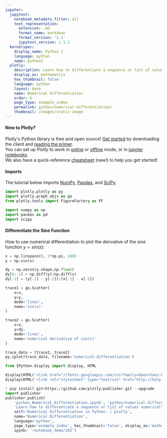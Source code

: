 ```yaml
---
jupyter:
  jupytext:
    notebook_metadata_filter: all
    text_representation:
      extension: .md
      format_name: markdown
      format_version: '1.1'
      jupytext_version: 1.1.1
  kernelspec:
    display_name: Python 2
    language: python
    name: python2
  plotly:
    description: Learn how to differentiate a sequence or list of values numerically
    display_as: mathematics
    has_thumbnail: false
    language: python
    layout: base
    name: Numerical Differentiation
    order: 6
    page_type: example_index
    permalink: python/numerical-differentiation/
    thumbnail: /images/static-image
---
```


#### New to Plotly?
Plotly's Python library is free and open source! [Get started](https://plot.ly/python/getting-started/) by downloading the client and [reading the primer](https://plot.ly/python/getting-started/).
<br>You can set up Plotly to work in [online](https://plot.ly/python/getting-started/#initialization-for-online-plotting) or [offline](https://plot.ly/python/getting-started/#initialization-for-offline-plotting) mode, or in [jupyter notebooks](https://plot.ly/python/getting-started/#start-plotting-online).
<br>We also have a quick-reference [cheatsheet](https://images.plot.ly/plotly-documentation/images/python_cheat_sheet.pdf) (new!) to help you get started!


#### Imports
The tutorial below imports [NumPy](http://www.numpy.org/), [Pandas](https://plot.ly/pandas/intro-to-pandas-tutorial/), and [SciPy](https://www.scipy.org/).

```python
import plotly.plotly as py
import plotly.graph_objs as go
from plotly.tools import FigureFactory as FF

import numpy as np
import pandas as pd
import scipy
```

#### Differentiate the Sine Function
How to use numerical differentiation to plot the derivative of the sine function $y = sin(x)$:

```python
x = np.linspace(0, 2*np.pi, 100)
y = np.sin(x)

dy = np.zeros(y.shape,np.float)
dy[0:-1] = np.diff(y)/np.diff(x)
dy[-1] = (y[-1] - y[-2])/(x[-1] - x[-2])

trace1 = go.Scatter(
    x=x,
    y=y,
    mode='lines',
    name='sin(x)'
)

trace2 = go.Scatter(
    x=x,
    y=dy,
    mode='lines',
    name='numerical derivative of sin(x)'
)

trace_data = [trace1, trace2]
py.iplot(trace_data, filename='numerical-differentiation')
```

```python
from IPython.display import display, HTML

display(HTML('<link href="//fonts.googleapis.com/css?family=Open+Sans:600,400,300,200|Inconsolata|Ubuntu+Mono:400,700" rel="stylesheet" type="text/css" />'))
display(HTML('<link rel="stylesheet" type="text/css" href="http://help.plot.ly/documentation/all_static/css/ipython-notebook-custom.css">'))

! pip install git+https://github.com/plotly/publisher.git --upgrade
import publisher
publisher.publish(
    'python_Numerical_Differentiation.ipynb', 'python/numerical-differentiation/', 'Numerical Differentiation | plotly',
    'Learn how to differentiate a sequence or list of values numerically',
    self='Numerical Differentiation in Python. | plotly',
    name='Numerical Differentiation',
    language='python',
    page_type='example_index', has_thumbnail='false', display_as='mathematics', order=6,
    ipynb= '~notebook_demo/102')
```

```python

```
